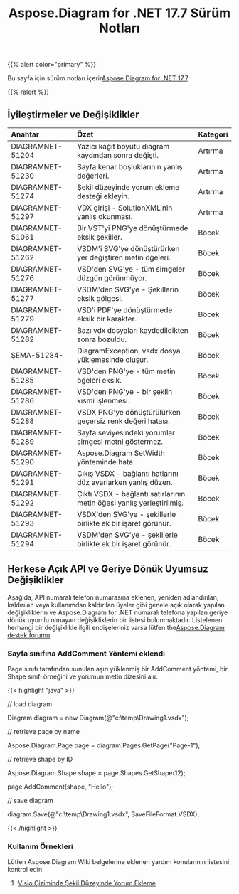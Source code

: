 ﻿---
title: Aspose.Diagram for .NET 17.7 Sürüm Notları
type: docs
weight: 60
url: /tr/net/aspose-diagram-for-net-17-7-release-notes/
---
{{% alert color="primary" %}} 

 Bu sayfa için sürüm notları içerir[Aspose.Diagram for .NET 17.7](https://www.nuget.org/packages/Aspose.Diagram/17.7.0).

{{% /alert %}} 
## **İyileştirmeler ve Değişiklikler**

|**Anahtar**|**Özet**|**Kategori**|
|:- |:- |:- |
|DIAGRAMNET-51204|Yazıcı kağıt boyutu diagram kaydından sonra değişti.|Artırma|
|DIAGRAMNET-51230|Sayfa kenar boşluklarının yanlış değerleri.|Artırma|
|DIAGRAMNET-51274|Şekil düzeyinde yorum ekleme desteği ekleyin.|Artırma|
|DIAGRAMNET-51297|VDX girişi - SolutionXML'nin yanlış okunması.|Artırma|
|DIAGRAMNET-51061|Bir VST'yi PNG'ye dönüştürmede eksik şekiller.|Böcek|
|DIAGRAMNET-51262|VSDM'i SVG'ye dönüştürürken yer değiştiren metin öğeleri.|Böcek|
|DIAGRAMNET-51276|VSD'den SVG'ye - tüm simgeler düzgün görünmüyor.|Böcek|
|DIAGRAMNET-51277|VSDM'den SVG'ye - Şekillerin eksik gölgesi.|Böcek|
|DIAGRAMNET-51279|VSD'i PDF'ye dönüştürmede eksik bir karakter.|Böcek|
|DIAGRAMNET-51282|Bazı vdx dosyaları kaydedildikten sonra bozuldu.|Böcek|
|ŞEMA-51284-|DiagramException, vsdx dosya yüklemesinde oluşur.|Böcek|
|DIAGRAMNET-51285|VSD'den PNG'ye - tüm metin öğeleri eksik.|Böcek|
|DIAGRAMNET-51286|VSD'den PNG'ye - bir şeklin kısmi işlenmesi.|Böcek|
|DIAGRAMNET-51288|VSDX PNG'ye dönüştürülürken geçersiz renk değeri hatası.|Böcek|
|DIAGRAMNET-51289|Sayfa seviyesindeki yorumlar simgesi metni göstermez.|Böcek|
|DIAGRAMNET-51290|Aspose.Diagram SetWidth yönteminde hata.|Böcek|
|DIAGRAMNET-51291|Çıkış VSDX - bağlantı hatlarını düz ayarlarken yanlış düzen.|Böcek|
|DIAGRAMNET-51292|Çıktı VSDX - bağlantı satırlarının metin öğesi yanlış yerleştirilmiş.|Böcek|
|DIAGRAMNET-51293|VSDX'den SVG'ye - şekillerle birlikte ek bir işaret görünür.|Böcek|
|DIAGRAMNET-51294|VSDM'den SVG'ye - şekillerle birlikte ek bir işaret görünür.|Böcek|
## **Herkese Açık API ve Geriye Dönük Uyumsuz Değişiklikler**
Aşağıda, API numaralı telefon numarasına eklenen, yeniden adlandırılan, kaldırılan veya kullanımdan kaldırılan üyeler gibi genele açık olarak yapılan değişikliklerin ve Aspose.Diagram for .NET numaralı telefona yapılan geriye dönük uyumlu olmayan değişikliklerin bir listesi bulunmaktadır. Listelenen herhangi bir değişiklikle ilgili endişeleriniz varsa lütfen the[Aspose.Diagram destek forumu](https://forum.aspose.com/c/diagram/17).
### **Sayfa sınıfına AddComment Yöntemi eklendi**
Page sınıfı tarafından sunulan aşırı yüklenmiş bir AddComment yöntemi, bir Shape sınıfı örneğini ve yorumun metin dizesini alır.

{{< highlight "java" >}}

 // load diagram

Diagram diagram = new Diagram(@"c:\temp\Drawing1.vsdx");

// retrieve page by name

Aspose.Diagram.Page page = diagram.Pages.GetPage("Page-1");

// retrieve shape by ID

Aspose.Diagram.Shape shape = page.Shapes.GetShape(12);

page.AddComment(shape, "Hello");

// save diagram

diagram.Save(@"c:\temp\Drawing1.vsdx", SaveFileFormat.VSDX);

{{< /highlight >}}
### **Kullanım Örnekleri**
Lütfen Aspose.Diagram Wiki belgelerine eklenen yardım konularının listesini kontrol edin:

1. [Visio Çiziminde Şekil Düzeyinde Yorum Ekleme](/diagram/tr/net/working-with-comments/#workingwithcomments-addashape-levelcommentinvisiodrawing)
